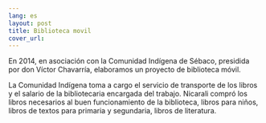 ```yaml
---
lang: es
layout: post
title: Biblioteca movil
cover_url: 
---
```

En  2014, en asociación con la Comunidad Indígena de Sébaco, presidida por don Víctor Chavarría, elaboramos un proyecto de biblioteca móvil.

La Comunidad Indígena toma a cargo el servicio de transporte de los libros y el salario de la bibliotecaria encargada del trabajo. Nicarali compró los libros necesarios al buen funcionamiento de la biblioteca, libros para niños, libros de textos para primaria y segundaria, libros de literatura.
